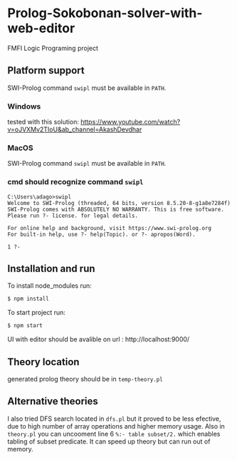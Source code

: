 # Prolog-Sokobonan-solver-with-web-editor

FMFI Logic Programing project

## Platform support

SWI-Prolog command `swipl` must be available in `PATH`.

### Windows

tested with this solution:
https://www.youtube.com/watch?v=oJVXMv2TIoU&ab_channel=AkashDevdhar

### MacOS

SWI-Prolog command `swipl` must be available in `PATH`.

### cmd should recognize command `swipl`

```
C:\Users\adago>swipl
Welcome to SWI-Prolog (threaded, 64 bits, version 8.5.20-8-g1a8e7284f)
SWI-Prolog comes with ABSOLUTELY NO WARRANTY. This is free software.
Please run ?- license. for legal details.

For online help and background, visit https://www.swi-prolog.org
For built-in help, use ?- help(Topic). or ?- apropos(Word).

1 ?-
```

## Installation and run

To install node_modules run:

```sh
$ npm install
```

To start project run:

```sh
$ npm start
```

UI with editor should be avalible on url :
http://localhost:9000/

## Theory location

generated prolog theory should be in `temp-theory.pl`

## Alternative theories

I also tried DFS search located in `dfs.pl` but it proved to be less efective, due to high number of array operations and higher memory usage.
Also in `theory.pl` you can uncooment line 6 `%:- table subset/2.` which enables tabling of subset predicate. It can speed up theory but can run out of memory.
